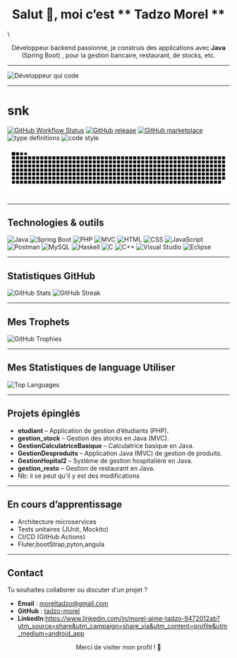 <h1 align="center">Salut 👋, moi c’est ** Tadzo Morel **</h1>

\
<p align="center">
  Développeur backend passionné, je construis des applications  avec <strong>Java</strong> (Spring Boot) , pour la gestion bancaire, restaurant, de stocks, etc.
</p>

---

  ![Développeur qui code](https://media.giphy.com/media/qgQUggAC3Pfv687qPC/giphy.gif)
  

  ---
  
# snk

[![GitHub Workflow Status](https://img.shields.io/github/actions/workflow/status/platane/platane/main.yml?label=action&style=flat-square)](https://github.com/Platane/Platane/actions/workflows/main.yml)
[![GitHub release](https://img.shields.io/github/release/platane/snk.svg?style=flat-square)](https://github.com/platane/snk/releases/latest)
[![GitHub marketplace](https://img.shields.io/badge/marketplace-snake-blue?logo=github&style=flat-square)](https://github.com/marketplace/actions/generate-snake-game-from-github-contribution-grid)
![type definitions](https://img.shields.io/npm/types/typescript?style=flat-square)
![code style](https://img.shields.io/badge/code_style-prettier-ff69b4.svg?style=flat-square)

<picture>
  <source
    media="(prefers-color-scheme: dark)"
    srcset="https://raw.githubusercontent.com/platane/snk/output/github-contribution-grid-snake-dark.svg"
  />
  <source
    media="(prefers-color-scheme: light)"
    srcset="https://raw.githubusercontent.com/platane/snk/output/github-contribution-grid-snake.svg"
  />
  <img
    alt="github contribution grid snake animation"
    src="https://raw.githubusercontent.com/platane/snk/output/github-contribution-grid-snake.svg"
  />
</picture>

---

##  Technologies & outils

<p align="left">
  <img src="https://img.shields.io/badge/Java-007396?style=for-the-badge&logo=java&logoColor=white" alt="Java"/>
  <img src="https://img.shields.io/badge/Spring_Boot-6DB33F?style=for-the-badge&logo=spring-boot&logoColor=white" alt="Spring Boot"/>
  <img src="https://img.shields.io/badge/PHP-777BB4?style=for-the-badge&logo=php&logoColor=white" alt="PHP"/>
  <img src="https://img.shields.io/badge/MVC-000000?style=for-the-badge" alt="MVC"/>
  <img src="https://img.shields.io/badge/HTML5-E34F26?style=for-the-badge&logo=html5&logoColor=white" alt="HTML"/>
  <img src="https://img.shields.io/badge/CSS3-1572B6?style=for-the-badge&logo=css3&logoColor=white" alt="CSS"/>
   <img src="https://img.shields.io/badge/JavaScript-F7DF1E?style=for-the-badge&logo=javascript&logoColor=black" alt="JavaScript"/>
  <img src="https://img.shields.io/badge/Postman-FF6C37?style=for-the-badge&logo=postman&logoColor=white" alt="Postman"/>
  <img src="https://img.shields.io/badge/MySQL-4479A1?style=for-the-badge&logo=mysql&logoColor=white" alt="MySQL"/>
  <img src="https://img.shields.io/badge/Haskell-5E5086?style=for-the-badge&logo=haskell&logoColor=white" alt="Haskell"/>
  <img src="https://img.shields.io/badge/C-A8B9CC?style=for-the-badge&logo=c&logoColor=white" alt="C"/>
  <img src="https://img.shields.io/badge/C++-00599C?style=for-the-badge&logo=cplusplus&logoColor=white" alt="C++"/>
  <img src="https://img.shields.io/badge/Visual_Studio-5C2D91?style=for-the-badge&logo=visual-studio&logoColor=white" alt="Visual Studio"/>
  <img src="https://img.shields.io/badge/Eclipse-2C2255?style=for-the-badge&logo=eclipse&logoColor=white" alt="Eclipse"/>
</p>

---

##  Statistiques GitHub

<p align="left">
  <img src="https://github-readme-stats.vercel.app/api?username=tadzo-morel&show_icons=true&theme=tokyonight" alt="GitHub Stats"/>
  <img src="https://github-readme-streak-stats.herokuapp.com/?user=tadzo-morel&theme=tokyonight" alt="GitHub Streak"/>
</p>

---

## Mes Trophets

<img src="https://github-profile-trophy.vercel.app/?username=tadzo-morel" alt="GitHub Trophies">

---

## Mes Statistiques de language Utiliser

<img src="https://github-readme-stats.vercel.app/api/top-langs/?username=tadzo-morel&layout=compact" alt="Top Languages">

---

##  Projets épinglés

- **etudiant** – Application de gestion d’étudiants (PHP).
- **gestion_stock** – Gestion des stocks en Java (MVC).
- **GestionCalculatriceBasique** – Calculatrice basique en Java.
- **GestionDesproduits** – Application Java (MVC) de gestion de produits.
- **GestionHopital2** – Système de gestion hospitalière en Java.
- **gestion_resto** – Gestion de restaurant en Java.
-  Nb: il se peut qu'il y est des modifications

---

##  En cours d’apprentissage

- Architecture microservices
- Tests unitaires (JUnit, Mockito)
- CI/CD (GitHub Actions)
- Fluter,bootStrap,pyton,angula

---
    
##  Contact

Tu souhaites collaborer ou discuter d’un projet ?  
- **Email** : moreltadzo@gmail.com  
- **GitHub** : [tadzo-morel](https://github.com/tadzo-morel)  
- **LinkedIn**:https://www.linkedin.com/in/morel-aime-tadzo-9472012ab?utm_source=share&utm_campaign=share_via&utm_content=profile&utm_medium=android_app  

<p align="center">
  Merci de visiter mon profil ! 🌟
</p>
